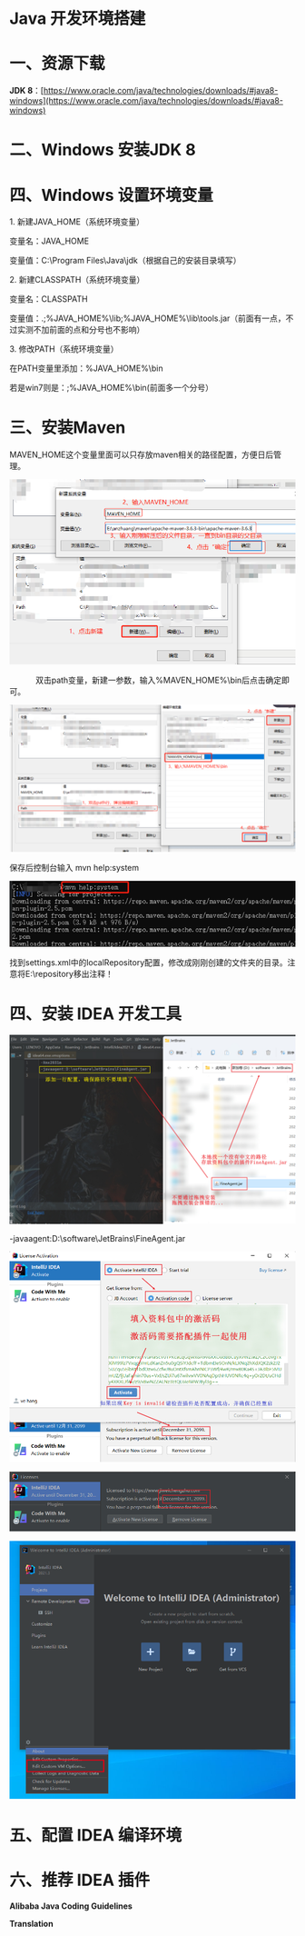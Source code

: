 # Java 开发环境搭建
# 一、资源下载
**JDK 8**：[https://www.oracle.com/java/technologies/downloads/#java8-windows](https://www.oracle.com/java/technologies/downloads/#java8-windows)

# 二、Windows 安装JDK 8
# 四、Windows 设置环境变量
1\. 新建JAVA\_HOME（系统环境变量）

变量名：JAVA\_HOME

变量值：C:\\Program Files\\Java\\jdk（根据自己的安装目录填写）

2\. 新建CLASSPATH（系统环境变量）

变量名：CLASSPATH

变量值：.;%JAVA\_HOME%\\lib;%JAVA\_HOME%\\lib\\tools.jar（前面有一点，不过实测不加前面的点和分号也不影响）

3\. 修改PATH（系统环境变量）

在PATH变量里添加：%JAVA\_HOME%\\bin

若是win7则是：;%JAVA\_HOME%\\bin(前面多一个分号）

# 三、安装Maven
MAVEN\_HOME这个变量里面可以只存放maven相关的路径配置，方便日后管理。

![image](images/53e25e97-ba30-40d4-915c-5b41a3117db6.png)

 　　　双击path变量，新建一参数，输入%MAVEN\_HOME%\\bin后点击确定即可。

![image](images/b5f5a7ee-afcc-4298-aa15-35731ab5736c.png)

保存后控制台输入 mvn help:system

![image](images/64067624-530f-4525-9762-23daa06687f6.png)

找到settings.xml中的localRepository配置，修改成刚刚创建的文件夹的目录。注意将E:\\repository移出注释！

# 四、安装 IDEA 开发工具
![image](images/84465aef-339d-4d3a-9892-b674d0942126.png)

\-javaagent:D:\\software\\JetBrains\\FineAgent.jar

![image](images/0242193e-2ba1-4474-b840-08cb76a529b7.jpeg)

![image](images/6a9b021c-0420-4a0c-bddd-521732580c92.jpeg)

![image](images/f8f47875-8eea-457e-b44e-1a117cfce3a1.png)

# 五、配置 IDEA 编译环境
# 六、推荐 IDEA 插件
**Alibaba Java Coding Guidelines**

**Translation**